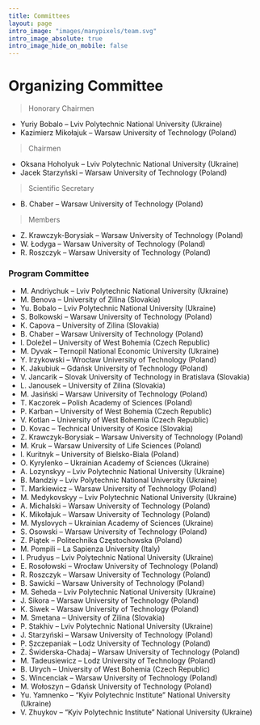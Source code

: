 ```yaml
---
title: Committees
layout: page
intro_image: "images/manypixels/team.svg"
intro_image_absolute: true
intro_image_hide_on_mobile: false
---
```


# Organizing Committee

> Honorary Chairmen

* Yuriy Bobalo – Lviv Polytechnic National University (Ukraine)
* Kazimierz Mikołajuk – Warsaw University of Technology (Poland)

> Chairmen

* Oksana Hoholyuk – Lviv Polytechnic National University (Ukraine)
* Jacek Starzyński – Warsaw University of Technology (Poland)

> Scientific Secretary

* B. Chaber – Warsaw University of Technology (Poland)

> Members

* Z. Krawczyk-Borysiak – Warsaw University of Technology (Poland)
* W. Łodyga – Warsaw University of Technology (Poland)
* R. Roszczyk – Warsaw University of Technology (Poland)

### Program Committee

* M. Andriychuk – Lviv Polytechnic National University (Ukraine)
* M. Benova – University of Zilina (Slovakia)
* Yu. Bobalo – Lviv Polytechnic National University (Ukraine)
* S. Bolkowski – Warsaw University of Technology (Poland)
* K. Capova – University of Zilina (Slovakia)
* B. Chaber – Warsaw University of Technology (Poland)
* I. Doležel – University of West Bohemia (Czech Republic)
* M. Dyvak – Ternopil National Economic University (Ukraine)
* Y. Irzykowski – Wrocław University of Technology (Poland)
* K. Jakubiuk – Gdańsk University of Technology (Poland)
* V. Jancarik – Slovak University of Technology in Bratislava (Slovakia)
* L. Janousek – University of Zilina (Slovakia)
* M. Jasiński – Warsaw University of Technology (Poland)
* T. Kaczorek – Polish Academy of Sciences (Poland)
* P. Karban – University of West Bohemia (Czech Republic)
* V. Kotlan – University of West Bohemia (Czech Republic)
* D. Kovac – Technical University of Kosice (Slovakia)
* Z. Krawczyk-Borysiak – Warsaw University of Technology (Poland)
* M. Kruk – Warsaw University of Life Sciences (Poland)
* I. Kuritnyk – University of Bielsko-Biala (Poland)
* O. Kyrylenko – Ukrainian Academy of Sciences (Ukraine)
* A. Lozynskyy – Lviv Polytechnic National University (Ukraine)
* B. Mandziy – Lviv Polytechnic National University (Ukraine)
* T. Markiewicz – Warsaw University of Technology (Poland)
* M. Medykovskyy – Lviv Polytechnic National University (Ukraine)
* A. Michalski – Warsaw University of Technology (Poland)
* K. Mikołajuk – Warsaw University of Technology (Poland)
* M. Myslovych – Ukrainian Academy of Sciences (Ukraine)
* S. Osowski – Warsaw University of Technology (Poland)
* Z. Piątek – Politechnika Częstochowska (Poland)
* M. Pompili – La Sapienza University (Italy)
* I. Prudyus – Lviv Polytechnic National University (Ukraine)
* E. Rosołowski – Wrocław University of Technology (Poland)
* R. Roszczyk – Warsaw University of Technology (Poland)
* B. Sawicki – Warsaw University of Technology (Poland)
* M. Seheda – Lviv Polytechnic National University (Ukraine)
* J. Sikora – Warsaw University of Technology (Poland)
* K. Siwek – Warsaw University of Technology (Poland)
* M. Smetana – University of Zilina (Slovakia)
* P. Stakhiv – Lviv Polytechnic National University (Ukraine)
* J. Starzyński – Warsaw University of Technology (Poland)
* P. Szczepaniak – Lodz University of Technology (Poland)
* Ż. Świderska-Chadaj – Warsaw University of Technology (Poland)
* M. Tadeusiewicz – Lodz University of Technology (Poland)
* B. Ulrych – University of West Bohemia (Czech Republic)
* S. Wincenciak – Warsaw University of Technology (Poland)
* M. Wołoszyn – Gdańsk University of Technology (Poland)
* Yu. Yamnenko – “Kyiv Polytechnic Institute” National University (Ukraine)
* V. Zhuykov – “Kyiv Polytechnic Institute” National University (Ukraine) 
